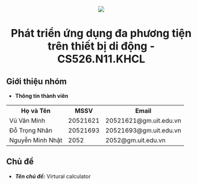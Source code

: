 <p align="center">
   <a href="https://www.uit.edu.vn/">
      <img src="https://i.imgur.com/WmMnSRt.png" border="none">
   </a>
</p>
<h1 align="center">
    Phát triển ứng dụng đa phương tiện trên thiết bị di động - CS526.N11.KHCL
</h1>



<h2>
   Giới thiệu nhóm
</h2>


- **Thông tin thành viên**

<table align="center">
      <tr>
       <th>Họ và Tên</th>
       <th>MSSV</th>
       <th>Email</th>
      </tr>
      <tr>
       <td>Vũ Văn Minh</td>
       <td>20521621</td>
       <td>20521621@gm.uit.edu.vn</td>  
      </tr>
      <tr>
       <td>Đỗ Trọng Nhân</td>
       <td>20521693</td>
       <td>20521693@gm.uit.edu.vn</td>  
      </tr>
      <tr>
       <td>Nguyễn Minh Nhật</td>
       <td>2052</td>
       <td>2052@gm.uit.edu.vn</td>  
      </tr>
</table>

<h2>
  Chủ đề 
</h2>

- ***Tên chủ đề:*** Virtural calculator
